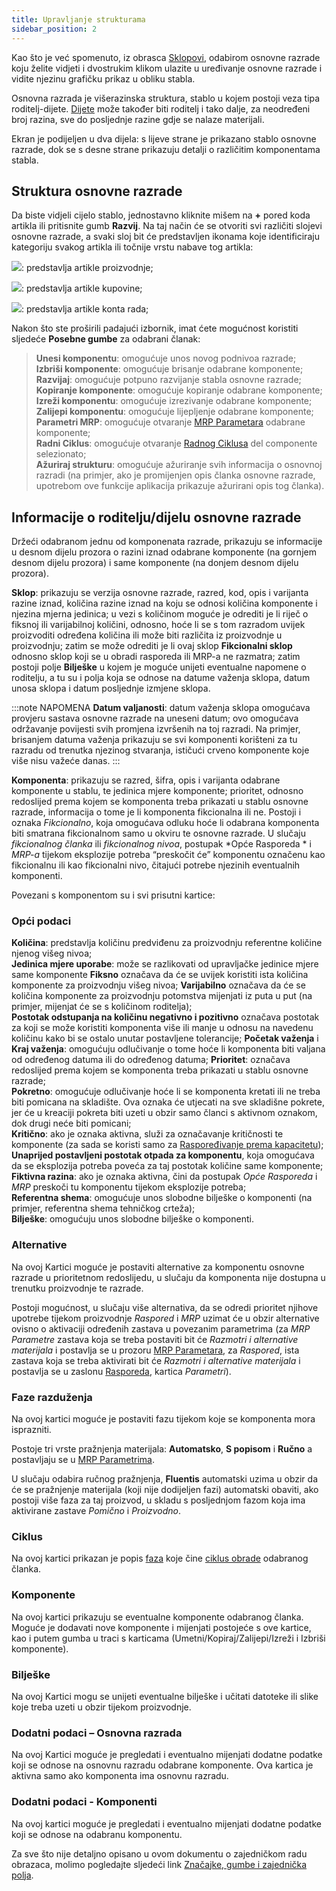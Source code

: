 ```yaml
---
title: Upravljanje strukturama 
sidebar_position: 2
---
```


Kao što je već spomenuto, iz obrasca [Sklopovi](/docs/erp-home/registers/production/bill-of-materials/search-and-insert-assemblies), odabirom osnovne razrade koju želite vidjeti i dvostrukim klikom ulazite u uređivanje osnovne razrade i vidite njezinu grafičku prikaz u obliku stabla.

Osnovna razrada je višerazinska struktura, stablo u kojem postoji veza tipa roditelj-dijete. [Dijete](/docs/guide/common/glossary/glossary-intro#a) može također biti roditelj i tako dalje, za neodređeni broj razina, sve do posljednje razine gdje se nalaze materijali.

Ekran je podijeljen u dva dijela: s lijeve strane je prikazano stablo osnovne razrade, dok se s desne strane prikazuju detalji o različitim komponentama stabla.


## Struktura osnovne razrade

Da biste vidjeli cijelo stablo, jednostavno kliknite mišem na **+** pored koda artikla ili pritisnite gumb **Razvij**. Na taj način će se otvoriti svi različiti slojevi osnovne razrade, a svaki sloj bit će predstavljen ikonama koje identificiraju kategoriju svakog artikla ili točnije vrstu nabave tog artikla:

![](/img/it-it/erp-home/registers/production/bill-of-materials/assemblies/structure-management/image02.png): predstavlja artikle proizvodnje;

![](/img/it-it/erp-home/registers/production/bill-of-materials/assemblies/structure-management/image03.png): predstavlja artikle kupovine;

![](/img/it-it/erp-home/registers/production/bill-of-materials/assemblies/structure-management/image04.png): predstavlja artikle konta rada;

Nakon što ste proširili padajući izbornik, imat ćete mogućnost koristiti sljedeće **Posebne gumbe** za odabrani članak:

> **Unesi komponentu**: omogućuje unos novog podnivoa razrade;  
> **Izbriši komponente**: omogućuje brisanje odabrane komponente;    
> **Razvijaj**: omogućuje potpuno razvijanje stabla osnovne razrade;     
> **Kopiranje komponente**: omogućuje kopiranje odabrane komponente;     
> **Izreži komponentu**: omogućuje izrezivanje odabrane komponente;     
> **Zalijepi komponentu**: omogućuje lijepljenje odabrane komponente;     
> **Parametri MRP**: omogućuje otvaranje [MRP Parametara](/docs/configurations/parameters/production/mrp-parameters/search-mrp-parameters) odabrane komponente;     
> **Radni Ciklus**: omogućuje otvaranje [Radnog Ciklusa](/docs/erp-home/registers/production/routes/new-route) del componente selezionato;       
> **Ažuriraj strukturu**: omogućuje ažuriranje svih informacija o osnovnoj razradi (na primjer, ako je promijenjen opis članka osnovne razrade, upotrebom ove funkcije aplikacija prikazuje ažurirani opis tog članka).


## Informacije o roditelju/dijelu osnovne razrade

Držeći odabranom jednu od komponenata razrade, prikazuju se informacije u desnom dijelu prozora o razini iznad odabrane komponente (na gornjem desnom dijelu prozora) i same komponente (na donjem desnom dijelu prozora).

**Sklop**: prikazuju se verzija osnovne razrade, razred, kod, opis i varijanta razine iznad, količina razine iznad na koju se odnosi količina komponente i njezina mjerna jedinica; u vezi s količinom moguće je odrediti je li riječ o fiksnoj ili varijabilnoj količini, odnosno, hoće li se s tom razradom uvijek proizvoditi određena količina ili može biti različita iz proizvodnje u proizvodnju; zatim se može odrediti je li ovaj sklop **Fikcionalni sklop** odnosno sklop koji se u obradi rasporeda ili MRP-a ne razmatra; zatim postoji polje **Bilješke** u kojem je moguće unijeti eventualne napomene o roditelju, a tu su i polja koja se odnose na datume važenja sklopa, datum unosa sklopa i datum posljednje izmjene sklopa.

:::note NAPOMENA
**Datum valjanosti**: datum važenja sklopa omogućava provjeru sastava osnovne razrade na uneseni datum; ovo omogućava održavanje povijesti svih promjena izvršenih na toj razradi. Na primjer, brisanjem datuma važenja prikazuju se svi komponenti korišteni za tu razradu od trenutka njezinog stvaranja, ističući crveno komponente koje više nisu važeće danas. 
:::

**Komponenta**: prikazuju se razred, šifra, opis i varijanta odabrane komponente u stablu, te jedinica mjere komponente; prioritet, odnosno redoslijed prema kojem se komponenta treba prikazati u stablu osnovne razrade, informacija o tome je li komponenta fikcionalna ili ne. Postoji i oznaka *Fikcionalno*, koja omogućava odluku hoće li odabrana komponenta biti smatrana fikcionalnom samo u okviru te osnovne razrade. U slučaju *fikcionalnog članka* ili *fikcionalnog nivoa*, postupak *Opće Rasporeda * i *MRP-a* tijekom eksplozije potreba “preskočit će” komponentu označenu kao fikcionalnu ili kao fikcionalni nivo, čitajući potrebe njezinih eventualnih komponenti.

Povezani s komponentom su i svi prisutni kartice:

### Opći podaci 

**Količina**: predstavlja količinu predviđenu za proizvodnju referentne količine njenog višeg nivoa;  
**Jedinica mjere uporabe**: može se razlikovati od upravljačke jedinice mjere same komponente **Fiksno** označava da će se uvijek koristiti ista količina komponente za proizvodnju višeg nivoa; **Varijabilno** označava da će se količina komponente za proizvodnju potomstva mijenjati iz puta u put (na primjer, mijenjat će se s količinom roditelja);  
**Postotak odstupanja na količinu negativno i pozitivno** označava postotak za koji se može koristiti komponenta više ili manje u odnosu na navedenu količinu kako bi se ostalo unutar postavljene tolerancije; 
**Početak važenja** i **Kraj važenja**: omogućuju odlučivanje o tome hoće li komponenta biti valjana od određenog datuma ili do određenog datuma;
**Prioritet**: označava redoslijed prema kojem se komponenta treba prikazati u stablu osnovne razrade;  
**Pokretno**: omogućuje odlučivanje hoće li se komponenta kretati ili ne treba biti pomicana na skladište. Ova oznaka će utjecati na sve skladišne pokrete, jer će u kreaciji pokreta biti uzeti u obzir samo članci s aktivnom oznakom, dok drugi neće biti pomicani;  
**Kritično**: ako je oznaka aktivna, služi za označavanje kritičnosti te komponente (za sada se koristi samo za [Raspoređivanje prema kapacitetu](/docs/planning/ms-master-scheduling/finite-capacityscheduling));          
**Unaprijed postavljeni postotak otpada za komponentu**, koja omogućava da se eksplozija potreba poveća za taj postotak količine same komponente;  
**Fiktivna razina**: ako je oznaka aktivna, čini da postupak *Opće Rasporeda* i *MRP* preskoči tu komponentu tijekom eksplozije potreba;  
**Referentna shema**: omogućuje unos slobodne bilješke o komponenti (na primjer, referentna shema tehničkog crteža);           
**Bilješke**: omogućuju unos slobodne bilješke o komponenti.

### Alternative

Na ovoj Kartici moguće je postaviti alternative za komponentu osnovne razrade u prioritetnom redoslijedu, u slučaju da komponenta nije dostupna u trenutku proizvodnje te razrade.

Postoji mogućnost, u slučaju više alternativa, da se odredi prioritet njihove upotrebe tijekom proizvodnje *Raspored* i *MRP* uzimat će u obzir alternative ovisno o aktivaciji određenih zastava u povezanim parametrima (za *MRP Parametre* zastava koja se treba postaviti bit će *Razmotri i alternative materijala* i postavlja se u prozoru [MRP Parametara](/docs/configurations/parameters/production/mrp-parameters/search-mrp-parameters), za *Raspored*, ista zastava koja se treba aktivirati bit će *Razmotri i alternative materijala* i postavlja se u zaslonu [Rasporeda](/docs/planning/ms-master-scheduling/general-schedule), kartica *Parametri*).


### Faze razduženja

Na ovoj kartici moguće je postaviti fazu tijekom koje se komponenta mora isprazniti.

Postoje tri vrste pražnjenja materijala: **Automatsko**, **S popisom** i **Ručno** a postavljaju se u [MRP Parametrima](/docs/configurations/parameters/production/mrp-parameters/search-mrp-parameters).

U slučaju odabira ručnog pražnjenja, **Fluentis** automatski uzima u obzir da će se pražnjenje materijala (koji nije dodijeljen fazi) automatski obaviti, ako postoji više faza za taj proizvod, u skladu s posljednjom fazom koja ima aktivirane zastave *Pomično* i *Proizvodno*. 

### Ciklus

Na ovoj kartici prikazan je popis [faza](/docs/configurations/tables/production/standard-phases) koje čine [ciklus obrade](/docs/erp-home/registers/production/routes/new-route) odabranog članka.

### Komponente

Na ovoj kartici prikazuju se eventualne komponente odabranog članka. Moguće je dodavati nove komponente i mijenjati postojeće s ove kartice, kao i putem gumba u traci s karticama (Umetni/Kopiraj/Zalijepi/Izreži i Izbriši komponente).

### Bilješke

Na ovoj Kartici mogu se unijeti eventualne bilješke i učitati datoteke ili slike koje treba uzeti u obzir tijekom proizvodnje.

### Dodatni podaci – Osnovna razrada

Na ovoj Kartici moguće je pregledati i eventualno mijenjati dodatne podatke koji se odnose na osnovnu razradu odabrane komponente. Ova kartica je aktivna samo ako komponenta ima osnovnu razradu.

### Dodatni podaci  - Komponenti 

Na ovoj kartici moguće je pregledati i eventualno mijenjati dodatne podatke koji se odnose na odabranu komponentu. 

Za sve što nije detaljno opisano u ovom dokumentu o zajedničkom radu obrazaca, molimo pogledajte sljedeći link [Značajke, gumbe i zajednička polja](/docs/guide/common).
